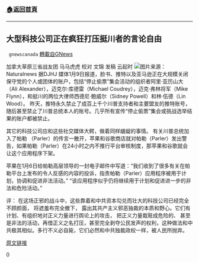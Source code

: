 ###  [:house:返回首頁](https://github.com/ourhimalayas/txt)
---

## 大型科技公司正在疯狂打压挺川者的言论自由
` gnewscanada` [轉載自GNews](https://gnews.org/zh-hans/736580/)

加拿大草原三省战友团 马马虎虎
校对 文锦 发稿 云起时
![]()![](https://gnews.org/wp-content/uploads/2021/01/naturalnews.jpg)图片来源：Naturalnews
据DJHJ 媒体1月9日报道，脸书、推特以及亚马逊正在大规模关闭保守党的个人或团体的账户，包括“停止偷票”集会活动的组织者阿里·亚历山大（Ali Alexander），迈克尔·库德雷（Michael Coudrey），迈克·弗林将军（Mike Flynn），和挺川的两位大律师西德尼·鲍威尔（Sidney Powell）和林·伍德（Lin Wood）。 昨天，推特永久禁止了成百上千个川普支持者和主要盟友的推特账号，随后甚至禁止了川普总统本人的账号。几乎所有宣传“停止偷票”集会或挑战选举结果的账户都被禁止。

其它的科技公司应和这些社交媒体大鳄，做着同样龌龊的事情。 有关川普总统加入了帕勒 （Parler）的传言一散开，苹果和谷歌商店就对帕勒（Parler）发出警告，如果帕勒（Parler）在24小时之内不推行平台审核制度，那苹果和谷歌就会让这个应用程序下架。

苹果在1月6日给帕勒高层领导的一封电子邮件中写道：“我们收到了很多有关在帕勒平台上发布的令人反感的内容的投诉，指责帕勒（Parler）应用程序被用于计划，协调和促进非法活动。” “该应用程序似乎仍将继续用于计划和促进进一步的非法和危险活动。”

评：
在这场正邪的战斗中，这些靠着和中共资本勾兑而壮大的科技公司已经完全不顾颜面， 将遮羞布完全撤下， 露出其共产主义邪恶独裁的本质和野心。它们有计划、有组织地对正义力量进行舆论上的攻击， 把正义力量栽赃成危险的、 甚至是非法的活动，再借正义之名打压，甚至完全剥夺公民发声的权利，这种做法和中共极其相似。多行不义必自毙，它们必然和中共独裁政权一样，被人民所抛弃。

[原文链接](https://djhjmedia.com/steven/big-tech-launches-massive-coordinated-cyber-attack-on-74000000-trump-voters-gop-silent/)

0
